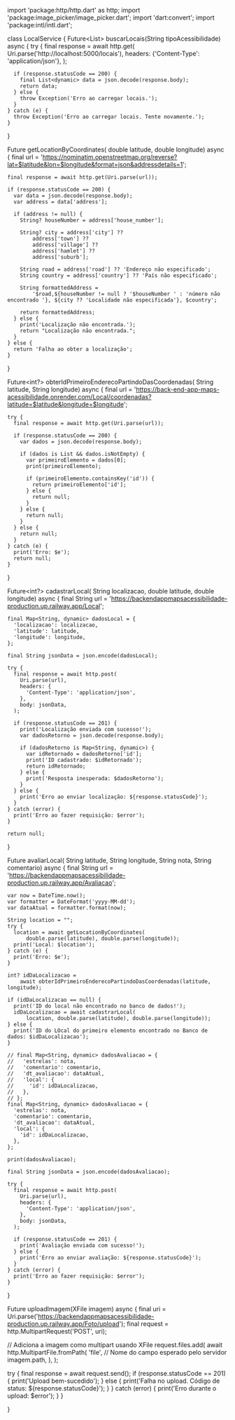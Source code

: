 import 'package:http/http.dart' as http;
import 'package:image_picker/image_picker.dart';
import 'dart:convert';
import 'package:intl/intl.dart';

class LocalService {
  Future<List<dynamic>> buscarLocais(String tipoAcessibilidade) async {
    try {
      final response = await http.get(
        Uri.parse('http://localhost:5000/locais'),
        headers: {'Content-Type': 'application/json'},
      );

      if (response.statusCode == 200) {
        final List<dynamic> data = json.decode(response.body);
        return data;
      } else {
        throw Exception('Erro ao carregar locais.');
      }
    } catch (e) {
      throw Exception('Erro ao carregar locais. Tente novamente.');
    }
  }

  Future<String> getLocationByCoordinates(
      double latitude, double longitude) async {
    final url =
        'https://nominatim.openstreetmap.org/reverse?lat=$latitude&lon=$longitude&format=json&addressdetails=1';

    final response = await http.get(Uri.parse(url));

    if (response.statusCode == 200) {
      var data = json.decode(response.body);
      var address = data['address'];

      if (address != null) {
        String? houseNumber = address['house_number'];

        String? city = address['city'] ??
            address['town'] ??
            address['village'] ??
            address['hamlet'] ??
            address['suburb'];

        String road = address['road'] ?? 'Endereço não especificado';
        String country = address['country'] ?? 'País não especificado';

        String formattedAddress =
            '$road,${houseNumber != null ? '$houseNumber ' : 'número não encontrado '}, ${city ?? 'Localidade não especificada'}, $country';

        return formattedAddress;
      } else {
        print('Localização não encontrada.');
        return "Localização não encontrada.";
      }
    } else {
      return 'Falha ao obter a localização';
    }
  }

  Future<int?> obterIdPrimeiroEnderecoPartindoDasCoordenadas(
      String latitude, String longitude) async {
    final url =
        'https://back-end-app-maps-acessibilidade.onrender.com/Local/coordenadas?latitude=$latitude&longitude=$longitude';

    try {
      final response = await http.get(Uri.parse(url));

      if (response.statusCode == 200) {
        var dados = json.decode(response.body);

        if (dados is List && dados.isNotEmpty) {
          var primeiroElemento = dados[0];
          print(primeiroElemento);

          if (primeiroElemento.containsKey('id')) {
            return primeiroElemento['id'];
          } else {
            return null;
          }
        } else {
          return null;
        }
      } else {
        return null;
      }
    } catch (e) {
      print('Erro: $e');
      return null;
    }
  }

  Future<int?> cadastrarLocal(
      String localizacao, double latitude, double longitude) async {
    final String url =
        'https://backendappmapsacessibilidade-production.up.railway.app/Local';

    final Map<String, dynamic> dadosLocal = {
      'localizacao': localizacao,
      'latitude': latitude,
      'longitude': longitude,
    };

    final String jsonData = json.encode(dadosLocal);

    try {
      final response = await http.post(
        Uri.parse(url),
        headers: {
          'Content-Type': 'application/json',
        },
        body: jsonData,
      );

      if (response.statusCode == 201) {
        print('Localização enviada com sucesso!');
        var dadosRetorno = json.decode(response.body);

        if (dadosRetorno is Map<String, dynamic>) {
          var idRetornado = dadosRetorno['id'];
          print('ID cadastrado: $idRetornado');
          return idRetornado;
        } else {
          print('Resposta inesperada: $dadosRetorno');
        }
      } else {
        print('Erro ao enviar localização: ${response.statusCode}');
      }
    } catch (error) {
      print('Erro ao fazer requisição: $error');
    }

    return null;
  }

  Future<void> avaliarLocal(
      String latitude, String longitude, String nota, String comentario) async {
    final String url =
        'https://backendappmapsacessibilidade-production.up.railway.app/Avaliacao';

    var now = DateTime.now();
    var formatter = DateFormat('yyyy-MM-dd');
    var dataAtual = formatter.format(now);

    String location = "";
    try {
      location = await getLocationByCoordinates(
          double.parse(latitude), double.parse(longitude));
      print('Local: $location');
    } catch (e) {
      print('Erro: $e');
    }

    int? idDaLocalizacao =
        await obterIdPrimeiroEnderecoPartindoDasCoordenadas(latitude, longitude);

    if (idDaLocalizacao == null) {
      print('ID do local não encontrado no banco de dados!');
      idDaLocalizacao = await cadastrarLocal(
          location, double.parse(latitude), double.parse(longitude));
    } else {
      print('ID do LOcal do primeiro elemento encontrado no Banco de dados: $idDaLocalizacao');
    }

    // final Map<String, dynamic> dadosAvaliacao = {
    //   'estrelas': nota,
    //   'comentario': comentario,
    //   'dt_avaliacao': dataAtual,
    //   'local': {
    //     'id': idDaLocalizacao,
    //   },
    // };
    final Map<String, dynamic> dadosAvaliacao = {
      'estrelas': nota,
      'comentario': comentario,
      'dt_avaliacao': dataAtual,
      'local': {
        'id': idDaLocalizacao,
      },
    };
    
    print(dadosAvaliacao);

    final String jsonData = json.encode(dadosAvaliacao);

    try {
      final response = await http.post(
        Uri.parse(url),
        headers: {
          'Content-Type': 'application/json',
        },
        body: jsonData,
      );

      if (response.statusCode == 201) {
        print('Avaliação enviada com sucesso!');
      } else {
        print('Erro ao enviar avaliação: ${response.statusCode}');
      }
    } catch (error) {
      print('Erro ao fazer requisição: $error');
    }
  }



Future<void> uploadImagem(XFile imagem) async {
  final uri = Uri.parse('https://backendappmapsacessibilidade-production.up.railway.app/Foto/upload');
  final request = http.MultipartRequest('POST', uri);

  // Adiciona a imagem como multipart usando XFile
  request.files.add(
    await http.MultipartFile.fromPath(
      'file', // Nome do campo esperado pelo servidor
      imagem.path,
    ),
  );

  try {
    final response = await request.send();
    if (response.statusCode == 201) {
      print('Upload bem-sucedido');
    } else {
      print('Falha no upload. Código de status: ${response.statusCode}');
    }
  } catch (error) {
    print('Erro durante o upload: $error');
  }
}

 

}
